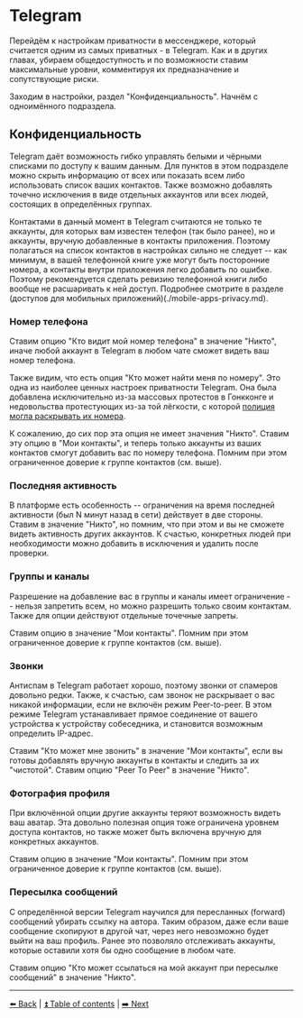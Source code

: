 # Telegram

Перейдём к настройкам приватности в мессенджере, который считается одним из самых приватных - в Telegram. Как и в других главах, убираем общедоступность и по возможности ставим максимальные уровни, комментируя их предназначение и сопутствующие риски.

Заходим в настройки, раздел "Конфиденциальность". Начнём с одноимённого подраздела.

## Конфиденциальность

Telegram даёт возможность гибко управлять белыми и чёрными списками по доступу к вашим данным. Для пунктов в этом подразделе можно скрыть информацию от всех или показать всем либо использовать список ваших контактов. Также возможно добавлять точечно исключения в виде отдельных аккаунтов или всех людей, состоящих в определённых группах.

Контактами в данный момент в Telegram считаются не только те аккаунты, для которых вам известен телефон (так было ранее), но и аккаунты, вручную добавленные в контакты приложения. Поэтому полагаться на список контактов в настройках сильно не следует -- как минимум, в вашей телефонной книге уже могут быть посторонние номера, а контакты внутри приложения легко добавить по ошибке. Поэтому рекомендуется сделать ревизию телефонной книги либо вообще не расшаривать к ней доступ. Подробнее смотрите в разделе (доступов для мобильных приложений)(./mobile-apps-privacy.md). 

### Номер телефона

Ставим опцию "Кто видит мой номер телефона" в значение "Никто", иначе любой аккаунт в Telegram в любом чате сможет видеть ваш номер телефона.

Также видим, что есть опция "Кто может найти меня по номеру". Это одна из наиболее ценных настроек приватности Telegram. Она была добавлена исключительно из-за массовых протестов в Гонкконге и недовольства протестующих из-за той лёгкости, с которой [полиция могла раскрывать их номера](https://habr.com/ru/news/t/464855/).

К сожалению, до сих пор эта опция не имеет значения "Никто". Ставим эту опцию в "Мои контакты", и теперь только аккаунты из ваших контактов смогут добавить вас по номеру телефона. Помним при этом ограниченное доверие к группе контактов (см. выше).

### Последняя активность

В платформе есть особенность -- ограничения на время последней активности (был N минут назад в сети) действует в две стороны. Ставим в значение "Никто", но помним, что при этом и вы не сможете видеть активность других аккаунтов. К счастью, конкретных людей при необходимости можно добавить в исключения и удалить после проверки.

### Группы и каналы

Разрешение на добавление вас в группы и каналы имеет ограничение -- нельзя запретить всем, но можно разрешить только своим контактам. Также для опции действуют отдельные точечные запреты.

Ставим опцию в значение "Мои контакты". Помним при этом ограниченное доверие к группе контактов (см. выше).

### Звонки

Антиспам в Telegram работает хорошо, поэтому звонки от спамеров довольно редки. Также, к счастью, сам звонок не раскрывает о вас никакой информации, если не включён режим Peer-to-peer. В этом режиме Telegram устанавливает прямое соединение от вашего устройства к устройству собеседника, и становится возможным определить IP-адрес.

Ставим "Кто может мне звонить" в значение "Мои контакты", если вы готовы добавлять вручную аккаунты в контакты и следить за их "чистотой".
Ставим опцию "Peer To Peer" в значение "Никто".

### Фотография профиля

При включённой опции другие аккаунты теряют возможность видеть ваш аватар. Эта довольно полезная опция тоже ограничена уровнем доступа контактов, но также может быть включена вручную для конкретных аккаунтов. 

Ставим опцию в значение "Мои контакты". Помним при этом ограниченное доверие к группе контактов (см. выше).

### Пересылка сообщений

С определённой версии Telegram научился для пересланных (forward) сообщений убирать ссылку на автора. Таким образом, даже если ваше сообщение скопируют в другой чат, через него невозможно будет выйти на ваш профиль. Ранее это позволяло отслеживать аккаунты, которые оставили хотя бы одно сообщение в любом чате.

Ставим опцию "Кто может ссылаться на мой аккаунт при пересылке сообщений" в значение "Никто".

---

[⬅️ Back](./facebook.md) | [⏫ Table of contents](../README.md) | [➡️ Next](./vkontakte.md)
